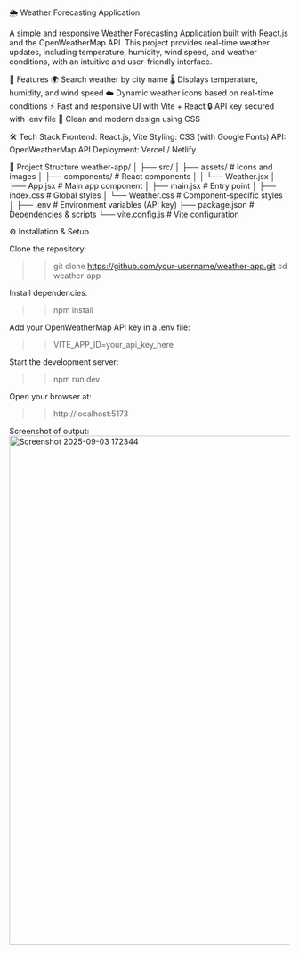 🌦️ Weather Forecasting Application

A simple and responsive Weather Forecasting Application built with React.js and the OpenWeatherMap API. This project provides real-time weather updates, including temperature, humidity, wind speed, and weather conditions, with an intuitive and user-friendly interface.

🚀 Features
  🌍 Search weather by city name
  🌡️ Displays temperature, humidity, and wind speed
  ☁️ Dynamic weather icons based on real-time conditions
  ⚡ Fast and responsive UI with Vite + React
  🔒 API key secured with .env file
  🎨 Clean and modern design using CSS
  
🛠️ Tech Stack
  Frontend: React.js, Vite
  Styling: CSS (with Google Fonts)
  API: OpenWeatherMap API
  Deployment: Vercel / Netlify

📂 Project Structure
weather-app/
│
├── src/
│   ├── assets/            # Icons and images
│   ├── components/        # React components
│   │   └── Weather.jsx
│   ├── App.jsx            # Main app component
│   ├── main.jsx           # Entry point
│   ├── index.css          # Global styles
│   └── Weather.css        # Component-specific styles
│
├── .env                   # Environment variables (API key)
├── package.json           # Dependencies & scripts
└── vite.config.js         # Vite configuration

⚙️ Installation & Setup

Clone the repository:
>> git clone https://github.com/your-username/weather-app.git
>> cd weather-app

Install dependencies:
>> npm install

Add your OpenWeatherMap API key in a .env file:
>> VITE_APP_ID=your_api_key_here

Start the development server:
>> npm run dev

Open your browser at:
>> http://localhost:5173

Screenshot of output:
<img width="1919" height="914" alt="Screenshot 2025-09-03 172344" src="https://github.com/user-attachments/assets/ee67af85-aae5-41a8-82b1-0153877bffdc" />


